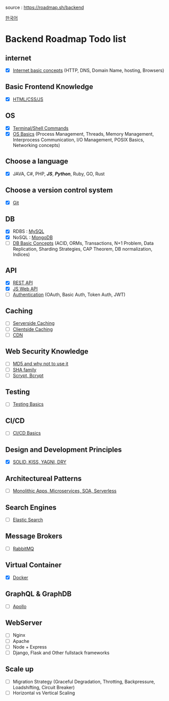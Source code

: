 source : https://roadmap.sh/backend

[한국어](https://github.com/roselidev/Studylog/blob/master/Web/README.ko.md)

# Backend Roadmap Todo list

## internet
- [x] [Internet basic concepts](https://open.lib.umn.edu/informationsystems/chapter/12-2-internet-101-understanding-how-the-internet-works/) (HTTP, DNS, Domain Name, hosting, Browsers)

## Basic Frontend Knowledge
- [x] [HTML/CSS/JS](https://www.w3schools.com/html/default.asp)

## OS
- [x] [Terminal/Shell Commands](https://www.liquidweb.com/kb/basic-bash-shell-commands-a-cli-tutorial/)
- [x] [OS Basics](https://www.ics.uci.edu/~ics143/lectures.html) (Process Management, Threads, Memory Management, Interprocess Communication, I/O Management, POSIX Basics, Networking concepts)

## Choose a language
- [x] JAVA, C#, PHP, ***JS***, ***Python***, Ruby, GO, Rust

## Choose a version control system
- [x] [Git](https://guides.github.com/introduction/git-handbook/)

## DB
- [x] RDBS : [MySQL](https://www.w3schools.com/sql/default.asp)
- [x] NoSQL : [MongoDB](https://www.w3schools.com/python/python_mongodb_getstarted.asp)
- [ ] [DB Basic Concepts](https://courses.cs.washington.edu/courses/csep544/10au/Calendar.htm) (ACID, ORMs, Transactions, N+1 Problem, Data Replication, Sharding Strategies, CAP Theorem, DB normalization, Indices)

## API
- [x] [REST API](https://www.w3schools.in/restful-web-services/intro/)
- [x] [JS Web API](https://www.w3schools.com/js/js_api_intro.asp)
- [ ] [Authentication](https://www.tutorialspoint.com/oauth2.0/index.htm) (OAuth, Basic Auth, Token Auth, JWT)
  
## Caching
- [ ] [Serverside Caching](https://en.wikipedia.org/wiki/Web_cache)
- [ ] [Clientside Caching](https://en.wikipedia.org/wiki/Web_cache)
- [ ] [CDN](https://en.wikipedia.org/wiki/Content_delivery_network)

## Web Security Knowledge
- [ ] [MD5 and why not to use it](https://www.codeproject.com/Articles/11401/Good-Bye-MD5)
- [ ] [SHA family](https://en.wikipedia.org/wiki/Secure_Hash_Algorithms)
- [ ] [Scrypt, Bcrypt](https://medium.com/analytics-vidhya/password-hashing-pbkdf2-scrypt-bcrypt-and-argon2-e25aaf41598e)

## Testing
- [ ] [Testing Basics](https://en.wikipedia.org/wiki/Software_testing)

## CI/CD
- [ ] [CI/CD Basics](https://www.infoworld.com/article/3271126/what-is-cicd-continuous-integration-and-continuous-delivery-explained.html)

## Design and Development Principles
- [x] [SOLID, KISS, YAGNI, DRY](https://siderite.dev/blog/solid-principles-plus-dry-yagni-kiss.html/)

## Architectureal Patterns
- [ ] [Monolithic Apps, Microservices, SOA, Serverless](https://rubygarage.org/blog/monolith-soa-microservices-serverless)

## Search Engines
- [ ] [Elastic Search](https://www.elastic.co/guide/index.html?ultron=B-Stack-Trials-AMER-CA-Exact&gambit=Elasticsearch-Documentation&blade=adwords-s&hulk=cpc&Device=c&thor=elasticsearch%20docs&gclid=Cj0KCQiA4feBBhC9ARIsABp_nbUMza_1z4xm7bCT7s9_dPmepJI9swbHSV-zfDagKIo6CLM3dsevXQMaAkPyEALw_wcB)

## Message Brokers
- [ ] [RabbitMQ](https://www.rabbitmq.com/documentation.html)

## Virtual Container
- [x] [Docker](https://docs.docker.com/)

## GraphQL & GraphDB
- [ ] [Apollo](https://www.apollographql.com/docs/)

## WebServer
- [ ] Nginx
- [ ] Apache
- [ ] Node + Express
- [ ] Django, Flask and Other fullstack frameworks

## Scale up
- [ ] Migration Strategy (Graceful Degradation, Throtting, Backpressure, Loadshifting, Circuit Breaker)
- [ ] Horizontal vs Vertical Scaling

